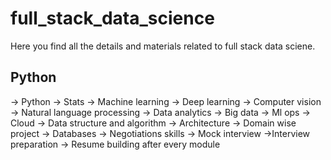 # full_stack_data_science

Here you find all the details and materials related to full stack data sciene.

## Python

-> Python
-> Stats
-> Machine learning
-> Deep learning
-> Computer vision
-> Natural language processing
-> Data analytics
-> Big data
-> Ml ops
-> Cloud
-> Data structure and algorithm
-> Architecture
-> Domain wise project
-> Databases
-> Negotiations skills
-> Mock interview
->Interview preparation
-> Resume building after every module


